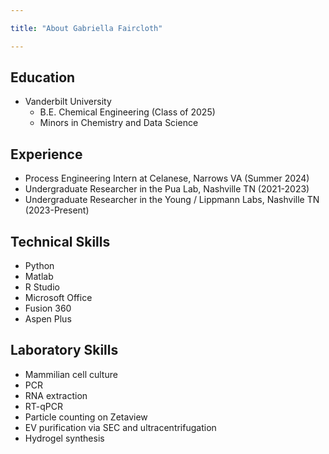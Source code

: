 ```yaml
---

title: "About Gabriella Faircloth"

---
```


## Education 

* Vanderbilt University
  * B.E. Chemical Engineering (Class of 2025)
  * Minors in Chemistry and Data Science
 
## Experience
  * Process Engineering Intern at Celanese, Narrows VA (Summer 2024)
  * Undergraduate Researcher in the Pua Lab, Nashville TN (2021-2023)
  * Undergraduate Researcher in the Young / Lippmann Labs, Nashville TN (2023-Present)
    
## Technical Skills

  * Python
  * Matlab
  * R Studio
  * Microsoft Office
  * Fusion 360
  * Aspen Plus

## Laboratory Skills

 * Mammilian cell culture
 * PCR
 * RNA extraction
 * RT-qPCR
 * Particle counting on Zetaview
 * EV purification via SEC and ultracentrifugation
 * Hydrogel synthesis

 



